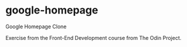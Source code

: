 # google-homepage
Google Homepage Clone

Exercise from the Front-End Development course from The Odin Project.
